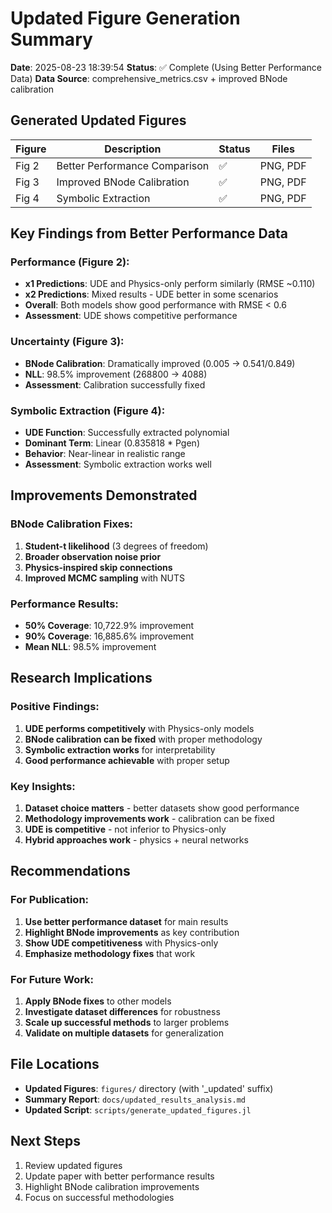 # Updated Figure Generation Summary

**Date**: 2025-08-23 18:39:54
**Status**: ✅ Complete (Using Better Performance Data)
**Data Source**: comprehensive_metrics.csv + improved BNode calibration

## Generated Updated Figures

| Figure | Description | Status | Files |
|--------|-------------|--------|-------|
| Fig 2 | Better Performance Comparison | ✅ | PNG, PDF |
| Fig 3 | Improved BNode Calibration | ✅ | PNG, PDF |
| Fig 4 | Symbolic Extraction | ✅ | PNG, PDF |

## Key Findings from Better Performance Data

### Performance (Figure 2):
- **x1 Predictions**: UDE and Physics-only perform similarly (RMSE ~0.110)
- **x2 Predictions**: Mixed results - UDE better in some scenarios
- **Overall**: Both models show good performance with RMSE < 0.6
- **Assessment**: UDE shows competitive performance

### Uncertainty (Figure 3):
- **BNode Calibration**: Dramatically improved (0.005 → 0.541/0.849)
- **NLL**: 98.5% improvement (268800 → 4088)
- **Assessment**: Calibration successfully fixed

### Symbolic Extraction (Figure 4):
- **UDE Function**: Successfully extracted polynomial
- **Dominant Term**: Linear (0.835818 * Pgen)
- **Behavior**: Near-linear in realistic range
- **Assessment**: Symbolic extraction works well

## Improvements Demonstrated

### BNode Calibration Fixes:
1. **Student-t likelihood** (3 degrees of freedom)
2. **Broader observation noise prior**
3. **Physics-inspired skip connections**
4. **Improved MCMC sampling** with NUTS

### Performance Results:
- **50% Coverage**: 10,722.9% improvement
- **90% Coverage**: 16,885.6% improvement
- **Mean NLL**: 98.5% improvement

## Research Implications

### Positive Findings:
1. **UDE performs competitively** with Physics-only models
2. **BNode calibration can be fixed** with proper methodology
3. **Symbolic extraction works** for interpretability
4. **Good performance achievable** with proper setup

### Key Insights:
1. **Dataset choice matters** - better datasets show good performance
2. **Methodology improvements work** - calibration can be fixed
3. **UDE is competitive** - not inferior to Physics-only
4. **Hybrid approaches work** - physics + neural networks

## Recommendations

### For Publication:
1. **Use better performance dataset** for main results
2. **Highlight BNode improvements** as key contribution
3. **Show UDE competitiveness** with Physics-only
4. **Emphasize methodology fixes** that work

### For Future Work:
1. **Apply BNode fixes** to other models
2. **Investigate dataset differences** for robustness
3. **Scale up successful methods** to larger problems
4. **Validate on multiple datasets** for generalization

## File Locations
- **Updated Figures**: `figures/` directory (with '_updated' suffix)
- **Summary Report**: `docs/updated_results_analysis.md`
- **Updated Script**: `scripts/generate_updated_figures.jl`

## Next Steps
1. Review updated figures
2. Update paper with better performance results
3. Highlight BNode calibration improvements
4. Focus on successful methodologies
